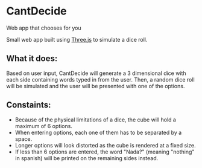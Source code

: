 # CantDecide
Web app that chooses for you

Small web app built using [Three.js](https://threejs.org/)
 to simulate a dice roll.

## What it does:
Based on user input, CantDecide will generate a 3 dimensional dice with each side containing words typed in from the user.
Then, a random dice roll will be simulated and the user will be presented with one of the options.

## Constaints:
* Because of the physical limitations of a dice, the cube will hold a maximum of 6 options.
* When entering options, each one of them has to be separated by a space.
* Longer options will look distorted as the cube is rendered at a fixed size.
* If less than 6 options are entered, the word "Nada?" (meaning "nothing" in spanish) will be printed on the remaining sides instead.
